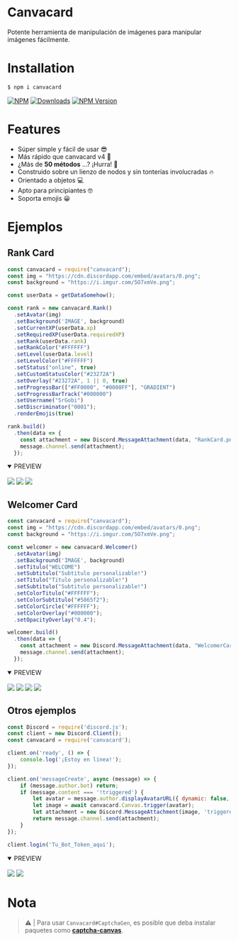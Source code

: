# Canvacard

Potente herramienta de manipulación de imágenes para manipular imágenes fácilmente.

# Installation

```sh
$ npm i canvacard
```

[![NPM](https://nodei.co/npm/canvacard.png)](https://nodei.co/npm/canvacard/)
[![Downloads](https://img.shields.io/npm/dt/canvacard.svg?maxAge=3600)](https://www.npmjs.com/package/canvacard)
[![NPM Version](https://img.shields.io/npm/v/canvacard.svg?maxAge=3600)](https://www.npmjs.com/package/canvacard)

# Features

- Súper simple y fácil de usar 😎
- Más rápido que canvacard v4 🚀
- ¿Más de **50 métodos** ...? ¡Hurra! 🎉
- Construido sobre un lienzo de nodos y sin tonterías involucradas 🔥
- Orientado a objetos 💻
- Apto para principiantes 🤓
- Soporta emojis 😀

# Ejemplos

## Rank Card

```js
const canvacard = require("canvacard");
const img = "https://cdn.discordapp.com/embed/avatars/0.png";
const background = "https://i.imgur.com/5O7xmVe.png";

const userData = getDataSomehow();

const rank = new canvacard.Rank()
  .setAvatar(img)
  .setBackground('IMAGE', background)
  .setCurrentXP(userData.xp)
  .setRequiredXP(userData.requiredXP)
  .setRank(userData.rank)
  .setRankColor("#FFFFFF")
  .setLevel(userData.level)
  .setLevelColor("#FFFFFF")
  .setStatus("online", true)
  .setCustomStatusColor("#23272A")
  .setOverlay("#23272A", 1 || 0, true)
  .setProgressBar(["#FF0000", "#0000FF"], "GRADIENT")
  .setProgressBarTrack("#000000")
  .setUsername("SrGobi")
  .setDiscriminator("0001");
  .renderEmojis(true)

rank.build()
  .then(data => {
    const attachment = new Discord.MessageAttachment(data, "RankCard.png");
    message.channel.send(attachment);
  });
```

<details open>
<summary>PREVIEW</summary>
<br>
  <a>
    <img src="https://i.imgur.com/fgqOnhH.png">
  </a>
  <a>
    <img src="https://i.imgur.com/QBP7kO6.png">
  </a>
  <a>
    <img src="https://i.imgur.com/V8vpyKL.png">
  </a>
</details>

## Welcomer Card

```js
const canvacard = require("canvacard");
const img = "https://cdn.discordapp.com/embed/avatars/0.png";
const background = "https://i.imgur.com/5O7xmVe.png";

const welcomer = new canvacard.Welcomer()
  .setAvatar(img)
  .setBackground('IMAGE', background)
  .setTitulo("WELCOME")
  .setSubtitulo("Subtitulo personalizable!")
  .setTitulo("Titulo personalizable!")
  .setSubtitulo("Subtitulo personalizable!")
  .setColorTitulo("#FFFFFF");
  .setColorSubtitulo("#5865f2");
  .setColorCircle("#FFFFFF");
  .setColorOverlay("#000000");
  .setOpacityOverlay("0.4");

welcomer.build()
  .then(data => {
    const attachment = new Discord.MessageAttachment(data, "WelcomerCard.png");
    message.channel.send(attachment);
  });
```

<details open>
<summary>PREVIEW</summary>
<br>
  <a>
    <img src="https://i.imgur.com/EWGFp1C.png">
  </a>
  <a>
    <img src="https://i.imgur.com/5O7xmVe.png">
  </a>
  <a>
    <img src="https://i.imgur.com/S9AkanK.png">
  </a>
  <a>
    <img src="https://i.imgur.com/AqJcx6K.png">
  </a>
</details>

## Otros ejemplos

```js
const Discord = require('discord.js');
const client = new Discord.Client();
const canvacard = require('canvacard');

client.on('ready', () => {
	console.log('¡Estoy en línea!');
});

client.on('messageCreate', async (message) => {
	if (message.author.bot) return;
	if (message.content === '!triggered') {
		let avatar = message.author.displayAvatarURL({ dynamic: false, format: 'png' });
		let image = await canvacard.Canvas.trigger(avatar);
		let attachment = new Discord.MessageAttachment(image, 'triggered.gif');
		return message.channel.send(attachment);
	}
});

client.login('Tu_Bot_Token_aqui');
```

<details open>
<summary>PREVIEW</summary>
<br>
  <a>
    <img src="https://i.imgur.com/tOGNj5d.png">
  </a>
  <a>
    <img src="https://i.imgur.com/tNbpx68.jpg">
  </a>
</details>

# Nota

> ⚠ | Para usar `Canvacard#CaptchaGen`, es posible que deba instalar paquetes como **[captcha-canvas](https://npmjs.com/package/captcha-canvas)**.
